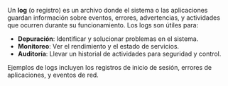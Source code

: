 Un **log** (o registro) es un archivo donde el sistema o las aplicaciones guardan información sobre eventos, errores, advertencias, y actividades que ocurren durante su funcionamiento. Los logs son útiles para:

- **Depuración**: Identificar y solucionar problemas en el sistema.
- **Monitoreo**: Ver el rendimiento y el estado de servicios.
- **Auditoría**: Llevar un historial de actividades para seguridad y control.

Ejemplos de logs incluyen los registros de inicio de sesión, errores de aplicaciones, y eventos de red.